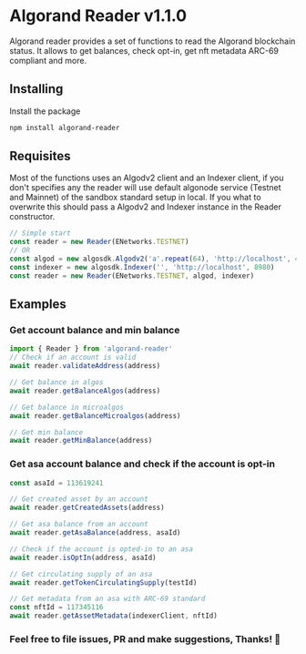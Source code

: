 # Algorand Reader v1.1.0

Algorand reader provides a set of functions to read the Algorand blockchain status.
It allows to get balances, check opt-in, get nft metadata ARC-69 compliant and more.

## Installing

Install the package

```bash
npm install algorand-reader
```

## Requisites

Most of the functions uses an Algodv2 client and an Indexer client, if you don't specifies any the reader will use default algonode service (Testnet and Mainnet)
of the sandbox standard setup in local.
If you what to overwrite this should pass a Algodv2 and Indexer instance in the Reader constructor.

```javascript
// Simple start
const reader = new Reader(ENetworks.TESTNET)
// OR
const algod = new algosdk.Algodv2('a'.repeat(64), 'http://localhost', 4001)
const indexer = new algosdk.Indexer('', 'http://localhost', 8980)
const reader = new Reader(ENetworks.TESTNET, algod, indexer)
```

## Examples

### Get account balance and min balance

```javascript
import { Reader } from 'algorand-reader'
// Check if an account is valid
await reader.validateAddress(address)

// Get balance in algos
await reader.getBalanceAlgos(address)

// Get balance in microalgos
await reader.getBalanceMicroalgos(address)

// Get min balance
await reader.getMinBalance(address)
```

### Get asa account balance and check if the account is opt-in

```javascript
const asaId = 113619241

// Get created asset by an account
await reader.getCreatedAssets(address)

// Get asa balance from an account
await reader.getAsaBalance(address, asaId)

// Check if the account is opted-in to an asa
await reader.isOptIn(address, asaId)

// Get circulating supply of an asa
await reader.getTokenCirculatingSupply(testId)

// Get metadata from an asa with ARC-69 standard
const nftId = 117345116
await reader.getAssetMetadata(indexerClient, nftId)
```

### Feel free to file issues, PR and make suggestions, Thanks! 🚀
